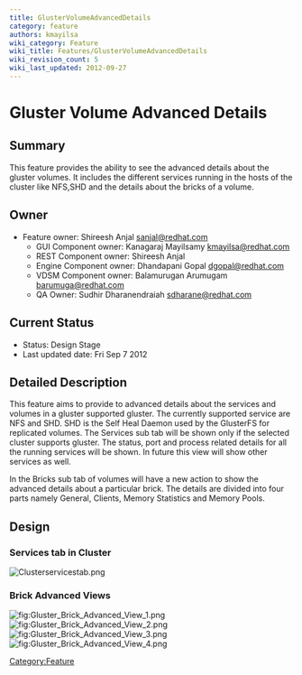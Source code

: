 ```yaml
---
title: GlusterVolumeAdvancedDetails
category: feature
authors: kmayilsa
wiki_category: Feature
wiki_title: Features/GlusterVolumeAdvancedDetails
wiki_revision_count: 5
wiki_last_updated: 2012-09-27
---
```


# Gluster Volume Advanced Details

## Summary

This feature provides the ability to see the advanced details about the gluster volumes. It includes the different services running in the hosts of the cluster like NFS,SHD and the details about the bricks of a volume.

## Owner

*   Feature owner: Shireesh Anjal <sanjal@redhat.com>
    -   GUI Component owner: Kanagaraj Mayilsamy <kmayilsa@redhat.com>
    -   REST Component owner: Shireesh Anjal
    -   Engine Component owner: Dhandapani Gopal <dgopal@redhat.com>
    -   VDSM Component owner: Balamurugan Arumugam <barumuga@redhat.com>
    -   QA Owner: Sudhir Dharanendraiah <sdharane@redhat.com>

## Current Status

*   Status: Design Stage
*   Last updated date: Fri Sep 7 2012

## Detailed Description

This feature aims to provide to advanced details about the services and volumes in a gluster supported gluster. The currently supported service are NFS and SHD. SHD is the Self Heal Daemon used by the GlusterFS for replicated volumes. The Services sub tab will be shown only if the selected cluster supports gluster. The status, port and process related details for all the running services will be shown. In future this view will show other services as well.

In the Bricks sub tab of volumes will have a new action to show the advanced details about a particular brick. The details are divided into four parts namely General, Clients, Memory Statistics and Memory Pools.

## Design

### Services tab in Cluster

![](Clusterservicestab.png "Clusterservicestab.png")

### Brick Advanced Views

![](Gluster_Brick_Advanced_View_1.png "fig:Gluster_Brick_Advanced_View_1.png") ![](Gluster_Brick_Advanced_View_2.png "fig:Gluster_Brick_Advanced_View_2.png") ![](Gluster_Brick_Advanced_View_3.png "fig:Gluster_Brick_Advanced_View_3.png") ![](Gluster_Brick_Advanced_View_4.png "fig:Gluster_Brick_Advanced_View_4.png")

<Category:Feature>
